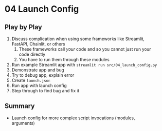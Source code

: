 # 04 Launch Config

## Play by Play
1. Discuss complication when using some frameworks like Streamlit, FastAPI, Chainlit, or others
   1. These frameworks call *your* code and so you cannot just run your code directly
   2. You have to run them through these modules
2. Run example Streamlit app with `streamlit run src/04_launch_config.py`
3. Demonstrate app and bug
4. Try to debug app, explain error
5. Create `launch.json`
6. Run app with launch config
7. Step through to find bug and fix it


## Summary
- Launch config for more complex script invocations (modules, arguments)

